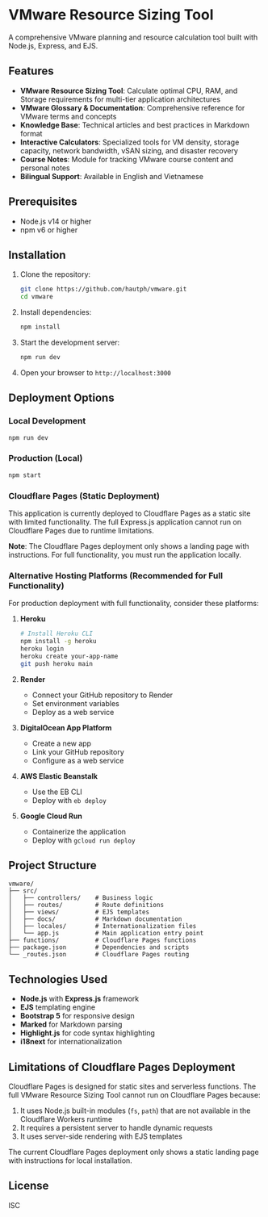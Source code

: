 # VMware Resource Sizing Tool

A comprehensive VMware planning and resource calculation tool built with Node.js, Express, and EJS.

## Features

- **VMware Resource Sizing Tool**: Calculate optimal CPU, RAM, and Storage requirements for multi-tier application architectures
- **VMware Glossary & Documentation**: Comprehensive reference for VMware terms and concepts
- **Knowledge Base**: Technical articles and best practices in Markdown format
- **Interactive Calculators**: Specialized tools for VM density, storage capacity, network bandwidth, vSAN sizing, and disaster recovery
- **Course Notes**: Module for tracking VMware course content and personal notes
- **Bilingual Support**: Available in English and Vietnamese

## Prerequisites

- Node.js v14 or higher
- npm v6 or higher

## Installation

1. Clone the repository:
   ```bash
   git clone https://github.com/hautph/vmware.git
   cd vmware
   ```

2. Install dependencies:
   ```bash
   npm install
   ```

3. Start the development server:
   ```bash
   npm run dev
   ```

4. Open your browser to `http://localhost:3000`

## Deployment Options

### Local Development
```bash
npm run dev
```

### Production (Local)
```bash
npm start
```

### Cloudflare Pages (Static Deployment)
This application is currently deployed to Cloudflare Pages as a static site with limited functionality. The full Express.js application cannot run on Cloudflare Pages due to runtime limitations.

**Note**: The Cloudflare Pages deployment only shows a landing page with instructions. For full functionality, you must run the application locally.

### Alternative Hosting Platforms (Recommended for Full Functionality)
For production deployment with full functionality, consider these platforms:

1. **Heroku**
   ```bash
   # Install Heroku CLI
   npm install -g heroku
   heroku login
   heroku create your-app-name
   git push heroku main
   ```

2. **Render**
   - Connect your GitHub repository to Render
   - Set environment variables
   - Deploy as a web service

3. **DigitalOcean App Platform**
   - Create a new app
   - Link your GitHub repository
   - Configure as a web service

4. **AWS Elastic Beanstalk**
   - Use the EB CLI
   - Deploy with `eb deploy`

5. **Google Cloud Run**
   - Containerize the application
   - Deploy with `gcloud run deploy`

## Project Structure

```
vmware/
├── src/
│   ├── controllers/    # Business logic
│   ├── routes/         # Route definitions
│   ├── views/          # EJS templates
│   ├── docs/           # Markdown documentation
│   ├── locales/        # Internationalization files
│   └── app.js          # Main application entry point
├── functions/          # Cloudflare Pages functions
├── package.json        # Dependencies and scripts
└── _routes.json        # Cloudflare Pages routing
```

## Technologies Used

- **Node.js** with **Express.js** framework
- **EJS** templating engine
- **Bootstrap 5** for responsive design
- **Marked** for Markdown parsing
- **Highlight.js** for code syntax highlighting
- **i18next** for internationalization

## Limitations of Cloudflare Pages Deployment

Cloudflare Pages is designed for static sites and serverless functions. The full VMware Resource Sizing Tool cannot run on Cloudflare Pages because:

1. It uses Node.js built-in modules (`fs`, `path`) that are not available in the Cloudflare Workers runtime
2. It requires a persistent server to handle dynamic requests
3. It uses server-side rendering with EJS templates

The current Cloudflare Pages deployment only shows a static landing page with instructions for local installation.

## License

ISC